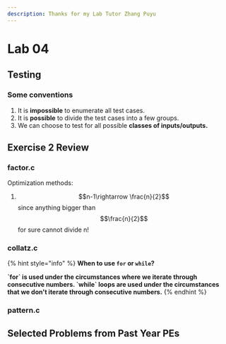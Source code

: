 ```yaml
---
description: Thanks for my Lab Tutor Zhang Puyu
---
```


# Lab 04

## Testing

### Some conventions

1. It is **impossible** to enumerate all test cases.
2. It is **possible** to divide the test cases into a few groups.
3. We can choose to test for all possible **classes of inputs/outputs.**

## Exercise 2 Review

### factor.c

Optimization methods:

1. $$n-1\rightarrow  \frac{n}{2}$$ since anything bigger than $$\frac{n}{2}$$ for sure cannot divide n!

### collatz.c

{% hint style="info" %}
**When to use `for` or `while`?**

**\`for\` is used under the circumstances where we iterate through consecutive numbers. \`while\` loops are used under the circumstances that we don't iterate through consecutive numbers.**
{% endhint %}

### pattern.c

## Selected Problems from Past Year PEs

